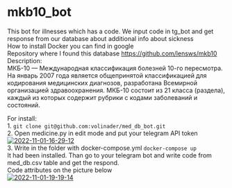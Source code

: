 # mkb10_bot
This bot for illnesses which has a code. We input code in tg_bot and get response from our database about additional info about sickness
<br>How to install Docker you can find in google 
<br>Repository where I found this database https://github.com/lensws/mkb10
<br>Description:
<br>МКБ-10 — Международная классификация болезней 10-го пересмотра. На январь 2007 года является общепринятой классификацией для кодирования медицинских диагнозов, разработана Всемирной организацией здравоохранения. МКБ-10 состоит из 21 класса (раздела), каждый из которых содержит рубрики с кодами заболеваний и состояний.

For install:
<br>1. `git clone git@github.com:volinader/med_db_bot.git`
<br>2. Open medicine.py in edit mode and put your telegram API token
<br><a href="https://imgbb.com/"><img src="https://i.ibb.co/C6W2q5d/2022-11-01-16-29-12.png" alt="2022-11-01-16-29-12" border="0"></a>
<br>3. Write in the folder with docker-compose.yml `docker-compose up`
<br>It had been installed. Than go to your telegram bot and write code from med_db.csv table and get the respond.
<br>Code attributes on the picture below
<br><a href="https://ibb.co/JFxNHF3"><img src="https://i.ibb.co/BK4mBKn/2022-11-01-19-19-14.png" alt="2022-11-01-19-19-14" border="0"></a>
